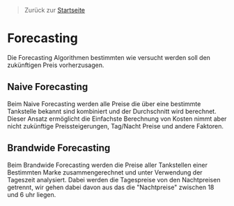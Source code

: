 > Zurück zur [Startseite](index.md)

# Forecasting

Die Forecasting Algorithmen bestimmten wie versucht werden soll den zukünftigen Preis vorherzusagen.

## Naive Forecasting
Beim Naive Forecasting werden alle Preise die über eine bestimmte Tankstelle bekannt sind kombiniert und der Durchschnitt wird berechnet. Dieser Ansatz ermöglicht die Einfachste Berechnung von Kosten nimmt aber nicht zukünftige Preissteigerungen, Tag/Nacht Preise und andere Faktoren.

## Brandwide Forecasting
Beim Brandwide Forecasting werden die Preise aller Tankstellen einer Bestimmten Marke zusammengerechnet und unter Verwendung der Tageszeit analysiert. Dabei werden die Tagespreise von den Nachtpreisen getrennt, wir gehen dabei davon aus das die "Nachtpreise" zwischen 18 und 6 uhr liegen.